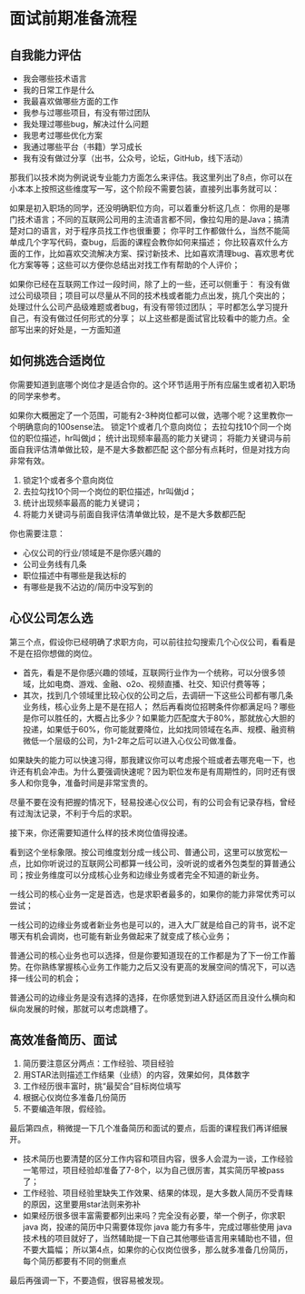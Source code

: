 # 面试前期准备流程

## 自我能力评估

- 我会哪些技术语言
- 我的日常工作是什么
- 我最喜欢做哪些方面的工作
- 我参与过哪些项目，有没有带过团队
- 我处理过哪些bug，解决过什么问题
- 我思考过哪些优化方案
- 我通过哪些平台（书籍）学习成长
- 我有没有做过分享（出书，公众号，论坛，GitHub，线下活动）

那我们以技术岗为例说说专业能力方面怎么来评估。我这里列出了8点，你可以在小本本上按照这些维度写一写，这个阶段不需要包装，直接列出事务就可以：

如果是初入职场的同学，还没明确职位方向，可以着重分析这几点：
你用的是哪门技术语言；不同的互联网公司用的主流语言都不同，像拉勾用的是Java；搞清楚对口的语言，对于程序员找工作也很重要；
你平时工作都做什么，当然不能简单成几个字写代码，查bug，后面的课程会教你如何来描述；
你比较喜欢什么方面的工作，比如喜欢交流解决方案、探讨新技术、比如喜欢清理bug、喜欢思考优化方案等等；这些可以方便你总结出对找工作有帮助的个人评价；

如果你已经在互联网工作过一段时间，除了上的一些，还可以侧重于：
有没有做过公司级项目；项目可以尽量从不同的技术栈或者能力点出发，挑几个突出的；
处理过什么公司产品级难题或者bug，有没有带领过团队；
平时都怎么学习提升自己，有没有做过任何形式的分享；
以上这些都是面试官比较看中的能力点。全部写出来的好处是，一方面知道

## 如何挑选合适岗位

你需要知道到底哪个岗位才是适合你的。这个环节适用于所有应届生或者初入职场的同学来参考。

如果你大概圈定了一个范围，可能有2-3种岗位都可以做，选哪个呢？这里教你一个明确意向的100sense法。
锁定1个或者几个意向岗位；
去拉勾找10个同一个岗位的职位描述，hr叫做jd；
统计出现频率最高的能力关键词；
将能力关键词与前面自我评估清单做比较，是不是大多数都匹配
这个部分有点耗时，但是对找方向非常有效。

1. 锁定1个或者多个意向岗位
2. 去拉勾找10个同一个岗位的职位描述，hr叫做jd；
3. 统计出现频率最高的能力关键词；
4. 将能力关键词与前面自我评估清单做比较，是不是大多数都匹配

你也需要注意：

- 心仪公司的行业/领域是不是你感兴趣的
- 公司业务线有几条
- 职位描述中有哪些是我达标的
- 有哪些是我不沾边的/简历中没写到的

## 心仪公司怎么选

第三个点，假设你已经明确了求职方向，可以前往拉勾搜索几个心仪公司，看看是不是在招你想做的岗位。

- 首先，看是不是你感兴趣的领域，互联网行业作为一个统称，可以分很多领域，比如电商、游戏、金融、o2o、视频直播、社交、知识付费等等；
- 其次，找到几个领域里比较心仪的公司之后，去调研一下这些公司都有哪几条业务线，核心业务上是不是在招人；
然后再看岗位招聘条件你都满足吗？哪些是你可以胜任的，大概占比多少？如果能力匹配度大于80%，那就放心大胆的投递，如果低于60%，你可能就要降位，比如找同领域在名声、规模、融资稍微低一个层级的公司，为1-2年之后可以进入心仪公司做准备。

如果缺失的能力可以快速习得，那我建议你可以考虑报个班或者去哪充电一下，也许还有机会冲击。为什么要强调快速呢？因为职位发布是有周期性的，同时还有很多人和你竞争，准备时间是非常宝贵的。

尽量不要在没有把握的情况下，轻易投递心仪公司，有的公司会有记录存档，曾经有过淘汰记录，不利于今后的求职。

接下来，你还需要知道什么样的技术岗位值得投递。

看到这个坐标象限。按公司维度划分成一线公司、普通公司，这里可以放宽松一点，比如你听说过的互联网公司都算一线公司，没听说的或者外包类型的算普通公司；按业务维度可以分成核心业务和边缘业务或者完全不知道的新业务。

一线公司的核心业务一定是首选，也是求职者最多的，如果你的能力非常优秀可以尝试；

一线公司的边缘业务或者新业务也是可以的，进入大厂就是给自己的背书，说不定哪天有机会调岗，也可能有新业务做起来了就变成了核心业务；

普通公司的核心业务也可以选择，但是你要知道现在的工作都是为了下一份工作蓄势。在你熟练掌握核心业务工作能力之后又没有更高的发展空间的情况下，可以选择一线公司的机会；

普通公司的边缘业务是没有选择的选择，在你感觉到进入舒适区而且没什么横向和纵向发展的时候，那就可以考虑跳槽了。

## 高效准备简历、面试

1. 简历要注意区分两点：工作经验、项目经验
2. 用STAR法则描述工作结果（业绩）的内容，效果如何，具体数字
3. 工作经历很丰富时，挑“最契合”目标岗位填写
4. 根据心仪岗位多准备几份简历
5. 不要编造年限，假经验。

最后第四点，稍微提一下几个准备简历和面试的要点，后面的课程我们再详细展开。

- 技术简历也要清楚的区分工作内容和项目内容，很多人会混为一谈，工作经验一笔带过，项目经验却准备了7-8个，以为自己很厉害，其实简历早被pass了；
- 工作经验、项目经验里缺失工作效果、结果的体现，是大多数人简历不受青睐的原因，这里要用star法则来弥补
- 如果经历很多很丰富需要都列出来吗？完全没有必要，举一个例子，你求职 java 岗，投递的简历中只需要体现你 java 能力有多牛，完成过哪些使用 java 技术栈的项目就好了，当然辅助提一下自己其他哪些语言用来辅助也不错，但不要大篇幅；
所以第4点，如果你的心仪岗位很多，那么就多准备几份简历，每个简历都要有不同的侧重点

最后再强调一下，不要造假，很容易被发现。
